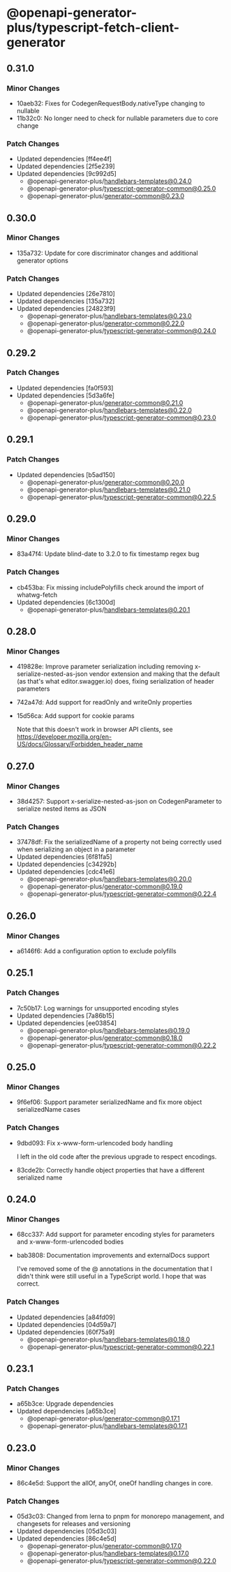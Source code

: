 # @openapi-generator-plus/typescript-fetch-client-generator

## 0.31.0

### Minor Changes

- 10aeb32: Fixes for CodegenRequestBody.nativeType changing to nullable
- 11b32c0: No longer need to check for nullable parameters due to core change

### Patch Changes

- Updated dependencies [ff4ee4f]
- Updated dependencies [2f5e239]
- Updated dependencies [9c992d5]
  - @openapi-generator-plus/handlebars-templates@0.24.0
  - @openapi-generator-plus/typescript-generator-common@0.25.0
  - @openapi-generator-plus/generator-common@0.23.0

## 0.30.0

### Minor Changes

- 135a732: Update for core discriminator changes and additional generator options

### Patch Changes

- Updated dependencies [26e7810]
- Updated dependencies [135a732]
- Updated dependencies [24823f9]
  - @openapi-generator-plus/handlebars-templates@0.23.0
  - @openapi-generator-plus/generator-common@0.22.0
  - @openapi-generator-plus/typescript-generator-common@0.24.0

## 0.29.2

### Patch Changes

- Updated dependencies [fa0f593]
- Updated dependencies [5d3a6fe]
  - @openapi-generator-plus/generator-common@0.21.0
  - @openapi-generator-plus/handlebars-templates@0.22.0
  - @openapi-generator-plus/typescript-generator-common@0.23.0

## 0.29.1

### Patch Changes

- Updated dependencies [b5ad150]
  - @openapi-generator-plus/generator-common@0.20.0
  - @openapi-generator-plus/handlebars-templates@0.21.0
  - @openapi-generator-plus/typescript-generator-common@0.22.5

## 0.29.0

### Minor Changes

- 83a47f4: Update blind-date to 3.2.0 to fix timestamp regex bug

### Patch Changes

- cb453ba: Fix missing includePolyfills check around the import of whatwg-fetch
- Updated dependencies [6c1300d]
  - @openapi-generator-plus/handlebars-templates@0.20.1

## 0.28.0

### Minor Changes

- 419828e: Improve parameter serialization including removing x-serialize-nested-as-json vendor extension and making that the default (as that's what editor.swagger.io) does, fixing serialization of header parameters
- 742a47d: Add support for readOnly and writeOnly properties
- 15d56ca: Add support for cookie params

  Note that this doesn't work in browser API clients, see https://developer.mozilla.org/en-US/docs/Glossary/Forbidden_header_name

## 0.27.0

### Minor Changes

- 38d4257: Support x-serialize-nested-as-json on CodegenParameter to serialize nested items as JSON

### Patch Changes

- 37478df: Fix the serializedName of a property not being correctly used when serializing an object in a parameter
- Updated dependencies [6f81fa5]
- Updated dependencies [c34292b]
- Updated dependencies [cdc41e6]
  - @openapi-generator-plus/handlebars-templates@0.20.0
  - @openapi-generator-plus/generator-common@0.19.0
  - @openapi-generator-plus/typescript-generator-common@0.22.4

## 0.26.0

### Minor Changes

- a6146f6: Add a configuration option to exclude polyfills

## 0.25.1

### Patch Changes

- 7c50b17: Log warnings for unsupported encoding styles
- Updated dependencies [7a86b15]
- Updated dependencies [ee03854]
  - @openapi-generator-plus/handlebars-templates@0.19.0
  - @openapi-generator-plus/generator-common@0.18.0
  - @openapi-generator-plus/typescript-generator-common@0.22.2

## 0.25.0

### Minor Changes

- 9f6ef06: Support parameter serializedName and fix more object serializedName cases

### Patch Changes

- 9dbd093: Fix x-www-form-urlencoded body handling

  I left in the old code after the previous upgrade to respect encodings.

- 83cde2b: Correctly handle object properties that have a different serialized name

## 0.24.0

### Minor Changes

- 68cc337: Add support for parameter encoding styles for parameters and x-www-form-urlencoded bodies
- bab3808: Documentation improvements and externalDocs support

  I've removed some of the @ annotations in the documentation that I didn't think were still useful
  in a TypeScript world. I hope that was correct.

### Patch Changes

- Updated dependencies [a84fd09]
- Updated dependencies [04d59a7]
- Updated dependencies [60f75a9]
  - @openapi-generator-plus/handlebars-templates@0.18.0
  - @openapi-generator-plus/typescript-generator-common@0.22.1

## 0.23.1

### Patch Changes

- a65b3ce: Upgrade dependencies
- Updated dependencies [a65b3ce]
  - @openapi-generator-plus/generator-common@0.17.1
  - @openapi-generator-plus/handlebars-templates@0.17.1

## 0.23.0

### Minor Changes

- 86c4e5d: Support the allOf, anyOf, oneOf handling changes in core.

### Patch Changes

- 05d3c03: Changed from lerna to pnpm for monorepo management, and changesets for releases and versioning
- Updated dependencies [05d3c03]
- Updated dependencies [86c4e5d]
  - @openapi-generator-plus/generator-common@0.17.0
  - @openapi-generator-plus/handlebars-templates@0.17.0
  - @openapi-generator-plus/typescript-generator-common@0.22.0
